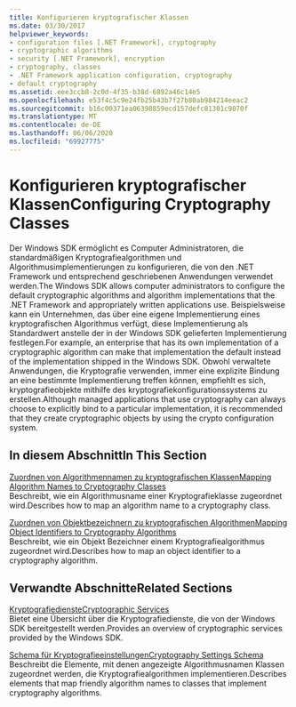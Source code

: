 ```yaml
---
title: Konfigurieren kryptografischer Klassen
ms.date: 03/30/2017
helpviewer_keywords:
- configuration files [.NET Framework], cryptography
- cryptographic algorithms
- security [.NET Framework], encryption
- cryptography, classes
- .NET Framework application configuration, cryptography
- default cryptography
ms.assetid: eee3ccb8-2c0d-4f35-b38d-6892a46c14e5
ms.openlocfilehash: e53f4c5c9e24fb25b43b7f27b80ab984214eeac2
ms.sourcegitcommit: b16c00371ea06398859ecd157defc81301c9070f
ms.translationtype: MT
ms.contentlocale: de-DE
ms.lasthandoff: 06/06/2020
ms.locfileid: "69927775"
---
```

# <a name="configuring-cryptography-classes"></a><span data-ttu-id="87003-102">Konfigurieren kryptografischer Klassen</span><span class="sxs-lookup"><span data-stu-id="87003-102">Configuring Cryptography Classes</span></span>
<span data-ttu-id="87003-103">Der Windows SDK ermöglicht es Computer Administratoren, die standardmäßigen Kryptografiealgorithmen und Algorithmusimplementierungen zu konfigurieren, die von den .NET Framework und entsprechend geschriebenen Anwendungen verwendet werden.</span><span class="sxs-lookup"><span data-stu-id="87003-103">The Windows SDK allows computer administrators to configure the default cryptographic algorithms and algorithm implementations that the .NET Framework and appropriately written applications use.</span></span>  <span data-ttu-id="87003-104">Beispielsweise kann ein Unternehmen, das über eine eigene Implementierung eines kryptografischen Algorithmus verfügt, diese Implementierung als Standardwert anstelle der in der Windows SDK gelieferten Implementierung festlegen.</span><span class="sxs-lookup"><span data-stu-id="87003-104">For example, an enterprise that has its own implementation of a cryptographic algorithm can make that implementation the default instead of the implementation shipped in the Windows SDK.</span></span> <span data-ttu-id="87003-105">Obwohl verwaltete Anwendungen, die Kryptografie verwenden, immer eine explizite Bindung an eine bestimmte Implementierung treffen können, empfiehlt es sich, kryptografieobjekte mithilfe des kryptografiekonfigurationssystems zu erstellen.</span><span class="sxs-lookup"><span data-stu-id="87003-105">Although managed applications that use cryptography can always choose to explicitly bind to a particular implementation, it is recommended that they create cryptographic objects by using the crypto configuration system.</span></span>  
  
## <a name="in-this-section"></a><span data-ttu-id="87003-106">In diesem Abschnitt</span><span class="sxs-lookup"><span data-stu-id="87003-106">In This Section</span></span>  
 [<span data-ttu-id="87003-107">Zuordnen von Algorithmennamen zu kryptografischen Klassen</span><span class="sxs-lookup"><span data-stu-id="87003-107">Mapping Algorithm Names to Cryptography Classes</span></span>](map-algorithm-names-to-cryptography-classes.md)  
 <span data-ttu-id="87003-108">Beschreibt, wie ein Algorithmusname einer Kryptografieklasse zugeordnet wird.</span><span class="sxs-lookup"><span data-stu-id="87003-108">Describes how to map an algorithm name to a cryptography class.</span></span>  
  
 [<span data-ttu-id="87003-109">Zuordnen von Objektbezeichnern zu kryptografischen Algorithmen</span><span class="sxs-lookup"><span data-stu-id="87003-109">Mapping Object Identifiers to Cryptography Algorithms</span></span>](map-object-identifiers-to-cryptography-algorithms.md)  
 <span data-ttu-id="87003-110">Beschreibt, wie ein Objekt Bezeichner einem Kryptografiealgorithmus zugeordnet wird.</span><span class="sxs-lookup"><span data-stu-id="87003-110">Describes how to map an object identifier to a cryptography algorithm.</span></span>  
  
## <a name="related-sections"></a><span data-ttu-id="87003-111">Verwandte Abschnitte</span><span class="sxs-lookup"><span data-stu-id="87003-111">Related Sections</span></span>  
 [<span data-ttu-id="87003-112">Kryptografiedienste</span><span class="sxs-lookup"><span data-stu-id="87003-112">Cryptographic Services</span></span>](../../standard/security/cryptographic-services.md)  
 <span data-ttu-id="87003-113">Bietet eine Übersicht über die Kryptografiedienste, die von der Windows SDK bereitgestellt werden.</span><span class="sxs-lookup"><span data-stu-id="87003-113">Provides an overview of cryptographic services provided by the Windows SDK.</span></span>  
  
 [<span data-ttu-id="87003-114">Schema für Kryptografieeinstellungen</span><span class="sxs-lookup"><span data-stu-id="87003-114">Cryptography Settings Schema</span></span>](./file-schema/cryptography/index.md)  
 <span data-ttu-id="87003-115">Beschreibt die Elemente, mit denen angezeigte Algorithmusnamen Klassen zugeordnet werden, die Kryptografiealgorithmen implementieren.</span><span class="sxs-lookup"><span data-stu-id="87003-115">Describes elements that map friendly algorithm names to classes that implement cryptography algorithms.</span></span>
